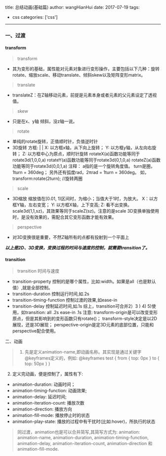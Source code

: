 title: 总结动画(基础篇)
author: wangHianHui
date: 2017-07-19
tags:
- css
categories: ['css']
---

### 一、过渡
#### transform
> transform
* 其为变形的基础，属性能对元素对象进行变形操作，主要包括以下几种：旋转rotate、缩放scale、移动translate、倾斜skew以及矩阵变形matrix。

> translate
* translateZ：在Z轴移动元素，前提是元素本身或者元素的父元素设定了透视值。

> skew
* 只是在x、y轴 倾斜，没z轴一说。

> rotate
* 单纯的rotate旋转，正值顺时针，负值逆时针
* 3D旋转
		方框: | |
		X: 以方框x轴，从下向上旋转；
		Y: 以方框y轴，从左向右旋转；
		Z: 以方框中心为原点，顺时针旋转
		rotateX(a)函数功能等同于rotate3d(1,0,0,a)
		rotateY(a)函数功能等同于rotate3d(0,1,0,a)
		rotateZ(a)函数功能等同于rotate3d(0,0,1,a)
		注释：
		  a指的是一个旋转角度值。
		  turn是圈，1turn = 360deg；
		  另外还有弧度rad，2πrad = 1turn = 360deg。
		  如，transform:rotate(2turn); //旋转两圈

> scale
* 3D缩放
		缩放值在[0.01, 1)区间时，为缩小；当值大于1时，为放大。
		X：以方框Y轴，左右变宽；
		Y: 以方框X轴，上下变高;
		Z: 看不出变换。scale3d(1,1,sz)，其效果等同于scaleZ(sz)。注意的是scale 3D变换单独使用时，是没有效果的，需配合其它变形函数才能有效果。

> perspective
* 对3D变换很是重要，不然Z轴所有的点都有投射到一个平面上

***以上是2D、3D变换，变换过程的时间与速度的控制，就需要transition了。***

#### transition
> transition 时间与速度
* transition-property 控制的是哪个属性，比如:width。如果是all（也是默认值）,就是全部控制。
* transition-duration 控制运行时间,如.2s
* transition-timing-function 控制过渡的效果,如ease-in
* transition-delay 控制延迟时间,如.1s
		综上，transition可合并2）3 ) 4) 5)使用，如transition: all .2s ease-in .1s
		注意:
		  transform-origin是可以改变变形原点，但是其影响到的变形函数只有rotate()；
		  transform-style决定是以2D展现，还是3D展现；
		  perspective-origin是定3D元素的底部位置，只能和perspective配合使用。

二、动画
> 1. 先是定义animation-name,即动画名称。其实现是通过关键字@keyframes定义的，例如:
		@keyframes test {
		    from { top: 0px }
		    to { top: 50px }
		}
2. 定义完动画，便是控制了，属性有下:
* animation-duration: 动画时间；
* animation-timing-function: 动画效果;
* animation-delay: 延迟时间;
* animation-iteration-count: 播放次数
* animation-direction: 播放方向
* animation-fill-mode: 播放停止时的状态
* animation-play-state: 播放的过程中有干扰时(比如:hover)，所执行的状态		

> 同过渡，animation也是可以合并简写,其简写方式为:
		animation: animation-name, animation-duration, animation-timing-function, animation-delay, animation-iteration-count, animation-direction 和 animation-fill-mode.		  
